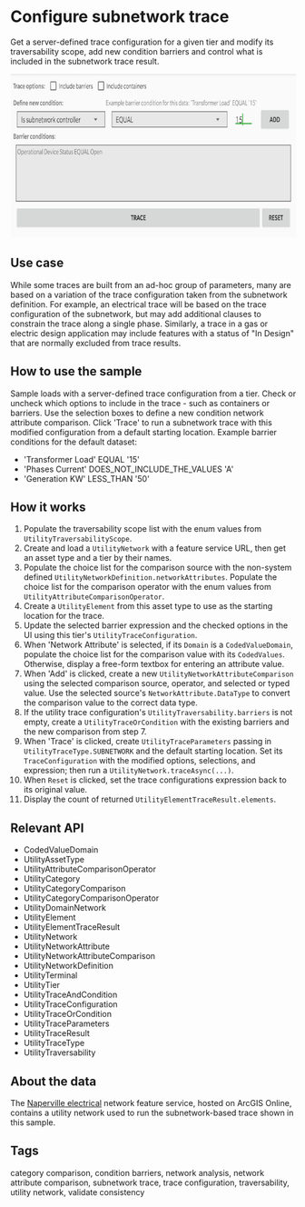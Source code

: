 # Configure subnetwork trace

Get a server-defined trace configuration for a given tier and modify its traversability scope, add new condition barriers and control what is included in the subnetwork trace result.

![Image of configure subnetwork trace](configure-subnetwork-trace.png)

## Use case

While some traces are built from an ad-hoc group of parameters, many are based on a variation of the trace configuration taken from the subnetwork definition. For example, an electrical trace will be based on the trace configuration of the subnetwork, but may add additional clauses to constrain the trace along a single phase. Similarly, a trace in a gas or electric design application may include features with a status of "In Design" that are normally excluded from trace results.

## How to use the sample

Sample loads with a server-defined trace configuration from a tier. Check or uncheck which options to include in the trace - such as containers or barriers. Use the selection boxes to define a new condition network attribute comparison. Click 'Trace' to run a subnetwork trace with this modified configuration from a default starting location.
Example barrier conditions for the default dataset:
* 'Transformer Load' EQUAL '15'
* 'Phases Current' DOES_NOT_INCLUDE_THE_VALUES 'A'
* 'Generation KW' LESS_THAN '50'

## How it works

1. Populate the traversability scope list with the enum values from `UtilityTraversabilityScope`.
2. Create and load a `UtilityNetwork` with a feature service URL, then get an asset type and a tier by their names.
3. Populate the choice list for the comparison source with the non-system defined `UtilityNetworkDefinition.networkAttributes`.  Populate the choice list for the comparison operator with the enum values from `UtilityAttributeComparisonOperator`.
4. Create a `UtilityElement` from this asset type to use as the starting location for the trace.
5. Update the selected barrier expression and the checked options in the UI using this tier's `UtilityTraceConfiguration`.
6. When 'Network Attribute' is selected, if its `Domain` is a `CodedValueDomain`, populate the choice list for the comparison value with its `CodedValues`.  Otherwise, display a free-form textbox for entering an attribute value.
7. When 'Add' is clicked, create a new `UtilityNetworkAttributeComparison` using the selected comparison source, operator, and selected or typed value. Use the selected source's `NetworkAttribute.DataType` to convert the comparison value to the correct data type.
8. If the utility trace configuration's `UtilityTraversability.barriers` is not empty, create a `UtilityTraceOrCondition` with the existing barriers and the new comparison from step 7.
9. When 'Trace' is clicked, create `UtilityTraceParameters` passing in `UtilityTraceType.SUBNETWORK` and the default starting location.  Set its `TraceConfiguration` with the modified options, selections, and expression; then run a `UtilityNetwork.traceAsync(...)`.
10. When `Reset` is clicked, set the trace configurations expression back to its original value.
11. Display the count of returned `UtilityElementTraceResult.elements`.

## Relevant API

* CodedValueDomain
* UtilityAssetType
* UtilityAttributeComparisonOperator
* UtilityCategory
* UtilityCategoryComparison
* UtilityCategoryComparisonOperator
* UtilityDomainNetwork
* UtilityElement
* UtilityElementTraceResult
* UtilityNetwork
* UtilityNetworkAttribute
* UtilityNetworkAttributeComparison
* UtilityNetworkDefinition
* UtilityTerminal
* UtilityTier
* UtilityTraceAndCondition
* UtilityTraceConfiguration
* UtilityTraceOrCondition
* UtilityTraceParameters
* UtilityTraceResult
* UtilityTraceType
* UtilityTraversability

## About the data

The [Naperville electrical](https://sampleserver7.arcgisonline.com/arcgis/rest/services/UtilityNetwork/NapervilleElectric/FeatureServer) network feature service, hosted on ArcGIS Online, contains a utility network used to run the subnetwork-based trace shown in this sample.

## Tags

category comparison, condition barriers, network analysis, network attribute comparison, subnetwork trace, trace configuration, traversability, utility network, validate consistency
